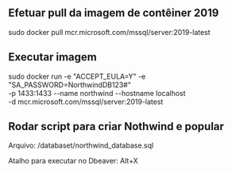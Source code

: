
## Efetuar pull da imagem de contêiner 2019

sudo docker pull mcr.microsoft.com/mssql/server:2019-latest

## Executar imagem

sudo docker run -e "ACCEPT_EULA=Y" -e "SA_PASSWORD=NorthwindDB123#" \
   -p 1433:1433 --name northwind --hostname localhost \
   -d mcr.microsoft.com/mssql/server:2019-latest
   
## Rodar script para criar Nothwind e popular

Arquivo: /databaset/northwind_database.sql

Atalho para executar no Dbeaver: Alt+X

